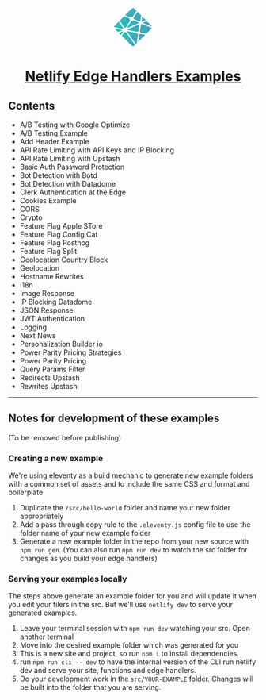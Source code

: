 <div align="center">
  <a href="https://netlify.com" target="_blank">
    <img src="./logo.svg" alt="Netlify logo">
    <h1 align="center">Netlify Edge Handlers Examples</h1>
  </a>
</div>

## Contents

- A/B Testing with Google Optimize
- A/B Testing Example
- Add Header Example
- API Rate Limiting with API Keys and IP Blocking
- API Rate Limiting with Upstash
- Basic Auth Password Protection
- Bot Detection with Botd
- Bot Detection with Datadome
- Clerk Authentication at the Edge
- Cookies Example
- CORS
- Crypto
- Feature Flag Apple STore
- Feature Flag Config Cat
- Feature Flag Posthog
- Feature Flag Split
- Geolocation Country Block
- Geolocation
- Hostname Rewrites
- i18n
- Image Response
- IP Blocking Datadome
- JSON Response
- JWT Authentication
- Logging
- Next News
- Personalization Builder io
- Power Parity Pricing Strategies
- Power Parity Pricing
- Query Params Filter
- Redirects Upstash
- Rewrites Upstash

---

## Notes for development of these examples

(To be removed before publishing)

### Creating a new example

We're using eleventy as a build mechanic to generate new example folders with a common set of assets and to include the same CSS and format and boilerplate.

1. Duplicate the `/src/hello-world` folder and name your new folder appropriately
2. Add a pass through copy rule to the `.eleventy.js` config file to use the folder name of your new example folder
3. Generate a new example folder in the repo from your new source with `npm run gen`. (You can also run `npm run dev` to watch the src folder for changes as you build your edge handlers)

### Serving your examples locally

The steps above generate an example folder for you and will update it when you edit your filers in the src. But we'll use `netlify dev` to serve your generated examples.

1. Leave your terminal session with `npm run dev` watching your src. Open another terminal
2. Move into the desired example folder which was generated for you
3. This is a new site and project, so run `npm i` to install dependencies.
4. run  `npm run cli -- dev` to have the internal version of the CLI run netlify dev and serve your site, functions and edge handlers.
5. Do your development work in the `src/YOUR-EXAMPLE` folder. Changes will be built into the folder that you are serving.


